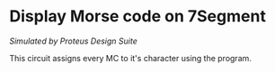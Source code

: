 # Display Morse code on 7Segment
*Simulated by Proteus Design Suite*

This circuit assigns every MC to it's character using the program.
